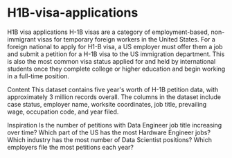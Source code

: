 # H1B-visa-applications
H1B visa applications
H-1B visas are a category of employment-based, non-immigrant visas for temporary foreign workers in the United States. For a foreign national to apply for H1-B visa, a US employer must offer them a job and submit a petition for a H-1B visa to the US immigration department. This is also the most common visa status applied for and held by international students once they complete college or higher education and begin working in a full-time position.

Content
This dataset contains five year's worth of H-1B petition data, with approximately 3 million records overall. The columns in the dataset include case status, employer name, worksite coordinates, job title, prevailing wage, occupation code, and year filed.

Inspiration
Is the number of petitions with Data Engineer job title increasing over time?
Which part of the US has the most Hardware Engineer jobs?
Which industry has the most number of Data Scientist positions?
Which employers file the most petitions each year?
